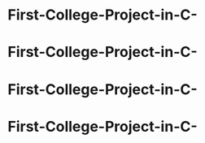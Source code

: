 # First-College-Project-in-C-
# First-College-Project-in-C-
# First-College-Project-in-C-
# First-College-Project-in-C-

